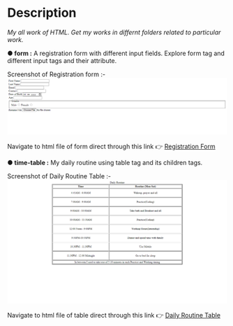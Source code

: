 # Description
*My all work of HTML. Get my works in differnt folders related to particular work.*

**● form :** A registration form with different input fields. Explore form tag and different input tags and their attribute.

Screenshot of Registration form :-
<img src='./Form/form.png'>


 Navigate to html file of form direct  through this link 👉 [Registration Form](./Form/form.html)

**● time-table :** My daily routine using table tag and its children tags. 

Screenshot of Daily Routine Table :-
<img src='./time-table/table.png'>

Navigate to html file of table direct  through this link 👉 [Daily Routine Table](./time-table/timeTable.html)